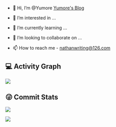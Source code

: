 - 👋 Hi, I’m @Yumore [Yumore's Blog](https://yumore.github.io)
- 👀 I’m interested in ...

- 🌱 I’m currently learning ...

- 💞️ I’m looking to collaborate on ...

- 📫 How to reach me - nathanwriting@126.com
<!---
![Yumore's GitHub stats](https://github-readme-stats.vercel.app/api?username=Yumore&count_private=true&&show_icons=true&theme=cobalt)
[![Readme Card](https://github-readme-stats.vercel.app/api/pin/?username=Yumore&repo=github-readme-stats)](https://github.com/Yumore/github-readme-stats)
[![Top Langs](https://github-readme-stats.vercel.app/api/top-langs/?username=Yumore&langs_count=8)](https://github.com/anuraghazra/github-readme-stats)
--->

## 💻 Activity Graph

![](https://activity-graph.herokuapp.com/graph?username=Yumore&bg_color=1c1917&color=ffffff&line=216E39&point=32C15F&area_color=1c1917&area=true&hide_border=true&custom_title=GitHub%20Commits%20Graph)

## 😜 Commit Stats

![](https://github-readme-stats.vercel.app/api?username=Yumore&count_private=true&show_icons=true&theme=radical&show_owner=true)

![](https://github-profile-trophy.vercel.app/?username=Yumore&theme=radical&row=1)

<!---
Yumore/Yumore is a ✨ special ✨ repository because its `README.md` (this file) appears on your GitHub profile.
You can click the Preview link to take a look at your changes.
--->
